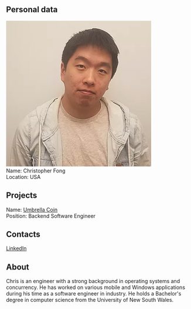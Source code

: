 ## Personal data
![ photo](photo/christopher_fong.png)  
Name: Christopher Fong  
Location: USA
## Projects 
Name: [Umbrella Coin](../projects/umbrellacoin.md)  
Position: Backend Software Engineer
## Contacts
[LinkedIn](https://www.linkedin.com/in/christopher-fong-698a3494/)  
## About
Chris is an engineer with a strong background in operating systems and concurrency. He has worked on various mobile and Windows applications during his time as a software engineer in industry. He holds a Bachelor's degree in computer science from the University of New South Wales.
